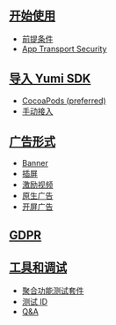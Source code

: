 ## [开始使用]()
- [前提条件]()
- [App Transport Security]()

## [导入 Yumi SDK]()
- [CocoaPods (preferred)]()
- [手动接入]()

## [广告形式]()
- [Banner]()
- [插屏]()
- [激励视频]()
- [原生广告]()
- [开屏广告]()

## [GDPR]()

## [工具和调试]()
- [聚合功能测试套件]()
- [测试 ID]()
- [Q&A]()